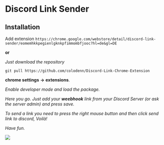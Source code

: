 # Discord Link Sender

## Installation

Add extension ``` https://chrome.google.com/webstore/detail/discord-link-sender/eomemhkkpegienlgknkpfimmombfjooc?hl=de&gl=DE ``` 

**or**

*Just download the repository* 

``` git pull https://github.com/colodenn/Discord-Link-Chrome-Extension ``` 

**chrome settings** **->** **extensions**.

*Enable developer mode and load the package.*

*Here you go. Just add your **weebhook** link from your Discord Server (or ask the server admin) and press save.*

*To send a link you need to press the right mouse button and then click send link to discord, Voilà!*

*Have fun.* 


![](https://github.com/colodenn/Discord-Link-Chrome-Extension/blob/master/src/assets/Unbenannt.PNG)
